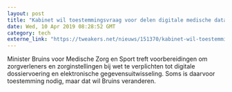 ```yaml
---
layout: post
title: "Kabinet wil toestemmingsvraag voor delen digitale medische data uit wet halen"
date: Wed, 10 Apr 2019 08:28:52 GMT
category: tech
externe_link: "https://tweakers.net/nieuws/151370/kabinet-wil-toestemmingsvraag-voor-delen-digitale-medische-data-uit-wet-halen.html"
---
```


Minister Bruins voor Medische Zorg en Sport treft voorbereidingen om zorgverleners en zorginstellingen bij wet te verplichten tot digitale dossiervoering en elektronische gegevensuitwisseling. Soms is daarvoor toestemming nodig, maar dat wil Bruins veranderen.<img src="http://feeds.feedburner.com/~r/tweakers/mixed/~4/HXxEu44yo5Q" height="1" width="1" alt=""/>
